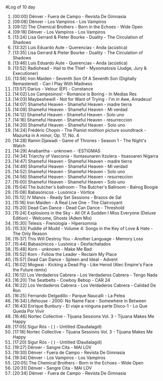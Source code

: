 #Log of 10 day

1. [00:00] Dënver - Fuera de Campo - Revista De Gimnasia
1. [09:08] Dënver - Los Vampiros - Los Vampiros
1. [09:12] The Chemical Brothers - Born in the Echoes - Wide Open
1. [09:18] Dënver - Los Vampiros - Los Vampiros
1. [13:24] Lisa Gerrard & Pieter Bourke - Duality - The Circulation of Shadows
1. [13:32] Luis Eduardo Aute - Querencias - Anda (acústica)
1. [13:35] Lisa Gerrard & Pieter Bourke - Duality - The Circulation of Shadows
1. [13:46] Luis Eduardo Aute - Querencias - Anda (acústica)
1. [13:52] Radiohead - Hail to the Thief - Myxomatosis (Judge, Jury & Executioner)
1. [13:56] Iron Maiden - Seventh Son Of A Seventh Son (Digitally Remastered) - Can I Play With Madness
1. [13:57] Darius - Velour (EP) - Constance
1. [14:02] Los Campesinos! - Romance is Boring - In Medias Res
1. [14:03] Maybeshewill - Not for Want of Trying - I'm in Awe, Amadeus!
1. [14:07] Shameful Heaven - Shameful Heaven - madre tierra
1. [14:09] Shameful Heaven - Shameful Heaven - Mi verdad
1. [14:12] Shameful Heaven - Shameful Heaven - Solo uno
1. [14:16] Shameful Heaven - Shameful Heaven - resurreccion
1. [14:20] Shameful Heaven - Shameful Heaven - Solo uno
1. [14:24] Frédéric Chopin - The Pianist mothion picture soundtrack - Mazurka in A minor, Op. 17, No. 4
1. [14:28] Ramin Djawadi - Game of Thrones - Season 1 - The Night's Watch
1. [14:29] Anabantha - unknown - -ESTIGMAS
1. [14:34] Triarchy of Vasconia - Iluntasunaren Itzulera - Itsasoaren Nigarra
1. [14:47] Shameful Heaven - Shameful Heaven - madre tierra
1. [14:49] Shameful Heaven - Shameful Heaven - Mi verdad
1. [14:52] Shameful Heaven - Shameful Heaven - Solo uno
1. [14:56] Shameful Heaven - Shameful Heaven - resurreccion
1. [15:00] Shameful Heaven - Shameful Heaven - Solo uno
1. [15:04] The butcher's ballroom - The Butcher's Ballroom - Balrog Boogie
1. [15:08] Babasónicos - Lusónica - Vórtice
1. [15:12] IV Manos - Ready Set Sessions - Brazos de Sal
1. [15:16] Iron Maiden - A Real Live One - The Clairvoyant
1. [15:20] Dead Can Dance - Dead Can Dance - Threshold
1. [15:24] Explosions in the Sky - All Of A Sudden I Miss Everyone (Deluxe Edition) - Welcome, Ghosts (Adem Mix)
1. [15:30] Telesis - Frenologia - Hipersomnia
1. [15:33] Puddle of Mudd - Volume 4: Songs in the Key of Love & Hate - The Only Reason
1. [15:37] This Will Destroy You - Another Language - Memory Loss
1. [15:44] Babasónicos - Lusónica - Desfachatados
1. [15:48] Korn - unknown - Make Me Bad
1. [15:52] Korn - Follow the Leader - Reclaim My Place
1. [15:57] Dead Can Dance - Spleen and Ideal - Advent
1. [16:02] Mogwai - Kicking a Dead Pig - Like Herod (Alec Empire's Face the Future remix)
1. [16:12] Los Verdaderos Cabrera - Los Verdaderos Cabrera - Tengo Nada
1. [16:20] The Seatbelts - Cowboy Bebop - CAR 24
1. [16:22] Los Verdaderos Cabrera - Los Verdaderos Cabrera - Calidad De Ron
1. [16:25] Fernando Delgadillo - Parque Naucalli - La Pelea
1. [16:34] Lifehouse - 2000: No Name Face - Somewhere in Between
1. [16:43] Enrique Bunbury - El viaje a ninguna parte Disco-1 - Lo Que Queda Por Vivir
1. [16:46] Nortec Collective - Tijuana Sessions Vol. 3 - Tijuana Makes Me Happy
1. [17:05] Sigur Rós - ( ) - Untitled (Dauðalagið)
1. [17:18] Nortec Collective - Tijuana Sessions Vol. 3 - Tijuana Makes Me Happy
1. [17:20] Sigur Rós - ( ) - Untitled (Dauðalagið)
1. [19:27] Dënver - Sangre Cita - MAI LOV
1. [19:30] Dënver - Fuera de Campo - Revista De Gimnasia
1. [19:34] Dënver - Los Vampiros - Los Vampiros
1. [20:05] The Chemical Brothers - Born in the Echoes - Wide Open
1. [20:31] Dënver - Sangre Cita - MAI LOV
1. [20:34] Dënver - Fuera de Campo - Revista De Gimnasia
